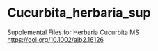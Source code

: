 # Cucurbita_herbaria_sup
Supplemental Files for Herbaria Cucurbita MS
https://doi.org/10.1002/ajb2.16126
